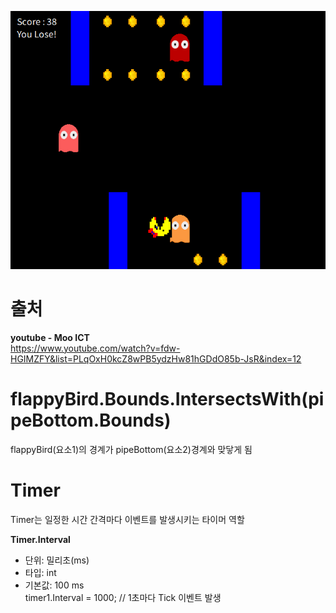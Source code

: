 ![화면이미지](Resources/screen01.png)

# 출처
**youtube - Moo ICT**  <br>
https://www.youtube.com/watch?v=fdw-HGIMZFY&list=PLqOxH0kcZ8wPB5ydzHw81hGDdO85b-JsR&index=12

# flappyBird.Bounds.IntersectsWith(pipeBottom.Bounds)
flappyBird(요소1)의 경계가 pipeBottom(요소2)경계와 맞닿게 됨

# Timer
Timer는 일정한 시간 간격마다 이벤트를 발생시키는 타이머 역할

**Timer.Interval**
- 단위: 밀리초(ms)
- 타입: int
- 기본값: 100 ms <br>
timer1.Interval = 1000; // 1초마다 Tick 이벤트 발생
